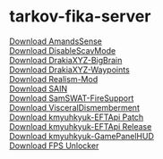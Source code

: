 # tarkov-fika-server

<a href="https://raw.githubusercontent.com/Jaden-Allen/tarkov-fika-server/main/src/Plugins/AmandsSense.1.1.0.zip">Download AmandsSense</a><br />
<a href="https://raw.githubusercontent.com/Jaden-Allen/tarkov-fika-server/main/src/Plugins/DisableScavMode.zip">Download DisableScavMode</a><br />
<a href="https://raw.githubusercontent.com/Jaden-Allen/tarkov-fika-server/main/src/Plugins/DrakiaXYZ-BigBrain-0.4.0_3.8.0.7z">Download DrakiaXYZ-BigBrain</a><br />
<a href="https://raw.githubusercontent.com/Jaden-Allen/tarkov-fika-server/main/src/Plugins/DrakiaXYZ-Waypoints-1.4.3.7z">Download DrakiaXYZ-Waypoints</a><br />
<a href="https://raw.githubusercontent.com/Jaden-Allen/tarkov-fika-server/main/src/Plugins/Realism-Mod-v1.1.1-SPT-v3.8.0.zip">Download Realism-Mod</a><br />
<a href="https://raw.githubusercontent.com/Jaden-Allen/tarkov-fika-server/main/src/Plugins/SAIN-2.2.1-Hotfix.zip">Download SAIN</a><br />
<a href="https://raw.githubusercontent.com/Jaden-Allen/tarkov-fika-server/main/src/Plugins/SamSWAT-FireSupport-ArysReloaded-2.2.3-Hotfix-2.7z">Download SamSWAT-FireSupport</a><br />
<a href="https://raw.githubusercontent.com/Jaden-Allen/tarkov-fika-server/main/src/Plugins/VisceralDismemberment3.8-revision14_1.zip">Download VisceralDismemberment</a><br />
<a href="https://raw.githubusercontent.com/Jaden-Allen/tarkov-fika-server/main/src/Plugins/kmyuhkyuk-EFTApi-(Release_1.2.0).7z">Download kmyuhkyuk-EFTApi Patch</a><br />
<a href="https://raw.githubusercontent.com/Jaden-Allen/tarkov-fika-server/main/src/Plugins/kmyuhkyuk-EFTApi.zip">Download kmyuhkyuk-EFTApi Release</a><br />
<a href="https://raw.githubusercontent.com/Jaden-Allen/tarkov-fika-server/main/src/Plugins/kmyuhkyuk-GamePanelHUD-(Release_3.0.0).7z">Download kmyuhkyuk-GamePanelHUD</a><br />
<a href="https://raw.githubusercontent.com/Jaden-Allen/tarkov-fika-server/main/src/Plugins/mattdokn-fpsunlocker.zip">Download FPS Unlocker</a><br />